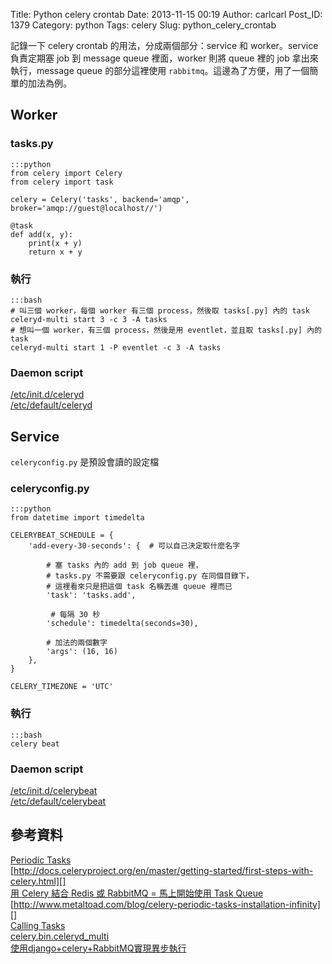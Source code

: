 Title: Python celery crontab
Date: 2013-11-15 00:19
Author: carlcarl
Post_ID: 1379
Category: python
Tags: celery
Slug: python_celery_crontab


記錄一下 celery crontab 的用法，分成兩個部分：service 和 worker。service 負責定期塞 job 到 message queue 裡面，worker 則將 queue 裡的 job 拿出來執行，message queue 的部分這裡使用 `rabbitmq`。這邊為了方便，用了一個簡單的加法為例。

<!--more-->

## Worker

### tasks.py

	:::python
	from celery import Celery
	from celery import task

	celery = Celery('tasks', backend='amqp', broker='amqp://guest@localhost//')

	@task
	def add(x, y):
    	print(x + y)
    	return x + y

### 執行

	:::bash
	# 叫三個 worker，每個 worker 有三個 process，然後取 tasks[.py] 內的 task
	celeryd-multi start 3 -c 3 -A tasks
	# 想叫一個 worker，有三個 process，然後是用 eventlet，並且取 tasks[.py] 內的 task
	celeryd-multi start 1 -P eventlet -c 3 -A tasks

### Daemon script

[/etc/init.d/celeryd][]  
[/etc/default/celeryd][]  




## Service

`celeryconfig.py` 是預設會讀的設定檔

### celeryconfig.py

	:::python
	from datetime import timedelta

	CELERYBEAT_SCHEDULE = {
    	'add-every-30-seconds': {  # 可以自己決定取什麼名字
    	
    		# 塞 tasks 內的 add 到 job queue 裡，
    		# tasks.py 不需要跟 celeryconfig.py 在同個目錄下，
    		# 這裡看來只是把這個 task 名稱丟進 queue 裡而已
        	'task': 'tasks.add',      
        	    	
        	 # 每隔 30 秒
        	'schedule': timedelta(seconds=30),
        	
        	# 加法的兩個數字
        	'args': (16, 16)
    	},
	}

	CELERY_TIMEZONE = 'UTC'

### 執行

	:::bash
	celery beat 
	
### Daemon script

[/etc/init.d/celerybeat][]  
[/etc/default/celerybeat][]
	
	
## 參考資料
[Periodic Tasks][]  
[http://docs.celeryproject.org/en/master/getting-started/first-steps-with-celery.html][]  
[用 Celery 結合 Redis 或 RabbitMQ = 馬上開始使用 Task Queue][]  
[http://www.metaltoad.com/blog/celery-periodic-tasks-installation-infinity][]  
[Calling Tasks][]  
[celery.bin.celeryd_multi][]  
[使用django+celery+RabbitMQ實現異步執行][]  


	
[/etc/init.d/celeryd]: https://github.com/celery/celery/blob/3.1/extra/generic-init.d/celeryd
[/etc/default/celeryd]: http://docs.celeryproject.org/en/master/tutorials/daemonizing.html
[/etc/init.d/celerybeat]: https://github.com/celery/celery/blob/3.1/extra/generic-init.d/celerybeat
[/etc/default/celerybeat]: http://docs.celeryproject.org/en/master/tutorials/daemonizing.html
[Periodic Tasks]: http://docs.celeryproject.org/en/latest/userguide/periodic-tasks.html
[http://docs.celeryproject.org/en/master/getting-started/first-steps-with-celery.html]: http://docs.celeryproject.org/en/master/getting-started/first-steps-with-celery.html
[用 Celery 結合 Redis 或 RabbitMQ = 馬上開始使用 Task Queue]: http://www.andretw.com/2013/07/using-celery-right-now-and-more-best-practices-1.html
[http://www.metaltoad.com/blog/celery-periodic-tasks-installation-infinity]: http://www.metaltoad.com/blog/celery-periodic-tasks-installation-infinity
[Calling Tasks]: http://docs.celeryproject.org/en/latest/userguide/calling.html#linking-callbacks-errbacks
[celery.bin.celeryd_multi]: http://docs.celeryproject.org/en/latest/reference/celery.bin.celeryd_multi.html
[使用django+celery+RabbitMQ實現異步執行]: http://tech.idv2.com/2011/06/27/django-celery-rabbitmq-intro/



